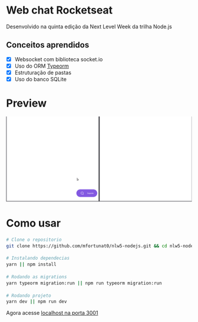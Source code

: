 # Web chat Rocketseat 
Desenvolvido na quinta edição da Next Level Week da trilha Node.js
## Conceitos aprendidos
- [x] Websocket com biblioteca socket.io
- [x] Uso do ORM [Typeorm](https://typeorm.io/#/)
- [x] Estruturação de pastas
- [x] Uso do banco SQLite

# Preview
![preview](.github/preview.gif)

# Como usar
```bash
# Clone o repositorio
git clone https://github.com/mfortunat0/nlw5-nodejs.git && cd nlw5-nodejs

# Instalando dependecias
yarn || npm install

# Rodando as migrations
yarn typeorm migration:run || npm run typeorm migration:run 

# Rodando projeto
yarn dev || npm run dev
```
Agora acesse [localhost na porta 3001](http://localhost:3001/)